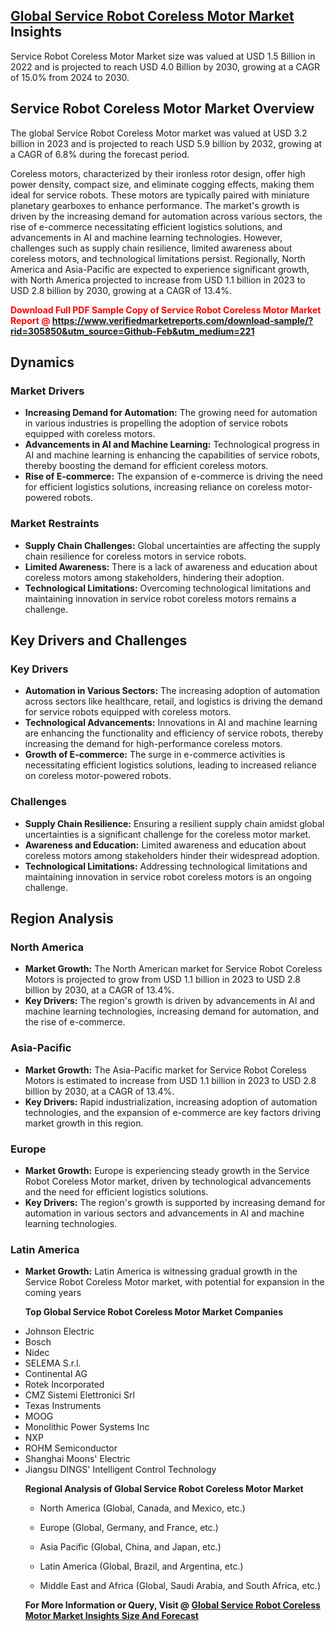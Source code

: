 <h2><a href="https://www.verifiedmarketreports.com/download-sample/?rid=305850&amp;utm_source=Github&amp;utm_medium=221" target="_blank">Global Service Robot Coreless Motor Market</a> Insights</h2><p>Service Robot Coreless Motor Market size was valued at USD 1.5 Billion in 2022 and is projected to reach USD 4.0 Billion by 2030, growing at a CAGR of 15.0% from 2024 to 2030.</p><p> <h2>Service Robot Coreless Motor Market Overview</h2> <p>The global Service Robot Coreless Motor market was valued at USD 3.2 billion in 2023 and is projected to reach USD 5.9 billion by 2032, growing at a CAGR of 6.8% during the forecast period. </p> <p>Coreless motors, characterized by their ironless rotor design, offer high power density, compact size, and eliminate cogging effects, making them ideal for service robots. These motors are typically paired with miniature planetary gearboxes to enhance performance. The market's growth is driven by the increasing demand for automation across various sectors, the rise of e-commerce necessitating efficient logistics solutions, and advancements in AI and machine learning technologies. However, challenges such as supply chain resilience, limited awareness about coreless motors, and technological limitations persist. Regionally, North America and Asia-Pacific are expected to experience significant growth, with North America projected to increase from USD 1.1 billion in 2023 to USD 2.8 billion by 2030, growing at a CAGR of 13.4%. </p> <p><strong><p><span class=""><span style="color: #ff0000;"><strong>Download Full PDF Sample Copy of Service Robot Coreless Motor Market Report</strong> @ </span><a href="https://www.verifiedmarketreports.com/download-sample/?rid=305850&amp;utm_source=Github-Feb&amp;utm_medium=221" target="_blank">https://www.verifiedmarketreports.com/download-sample/?rid=305850&amp;utm_source=Github-Feb&amp;utm_medium=221</a></span></p></strong></p> <h2>Dynamics</h2> <h3>Market Drivers</h3> <ul> <li><strong>Increasing Demand for Automation:</strong> The growing need for automation in various industries is propelling the adoption of service robots equipped with coreless motors. </li> <li><strong>Advancements in AI and Machine Learning:</strong> Technological progress in AI and machine learning is enhancing the capabilities of service robots, thereby boosting the demand for efficient coreless motors. </li> <li><strong>Rise of E-commerce:</strong> The expansion of e-commerce is driving the need for efficient logistics solutions, increasing reliance on coreless motor-powered robots. </li> </ul> <h3>Market Restraints</h3> <ul> <li><strong>Supply Chain Challenges:</strong> Global uncertainties are affecting the supply chain resilience for coreless motors in service robots. </li> <li><strong>Limited Awareness:</strong> There is a lack of awareness and education about coreless motors among stakeholders, hindering their adoption. </li> <li><strong>Technological Limitations:</strong> Overcoming technological limitations and maintaining innovation in service robot coreless motors remains a challenge. </li> </ul> <h2>Key Drivers and Challenges</h2> <h3>Key Drivers</h3> <ul> <li><strong>Automation in Various Sectors:</strong> The increasing adoption of automation across sectors like healthcare, retail, and logistics is driving the demand for service robots equipped with coreless motors. </li> <li><strong>Technological Advancements:</strong> Innovations in AI and machine learning are enhancing the functionality and efficiency of service robots, thereby increasing the demand for high-performance coreless motors. </li> <li><strong>Growth of E-commerce:</strong> The surge in e-commerce activities is necessitating efficient logistics solutions, leading to increased reliance on coreless motor-powered robots. </li> </ul> <h3>Challenges</h3> <ul> <li><strong>Supply Chain Resilience:</strong> Ensuring a resilient supply chain amidst global uncertainties is a significant challenge for the coreless motor market. </li> <li><strong>Awareness and Education:</strong> Limited awareness and education about coreless motors among stakeholders hinder their widespread adoption. </li> <li><strong>Technological Limitations:</strong> Addressing technological limitations and maintaining innovation in service robot coreless motors is an ongoing challenge. </li> </ul> <h2>Region Analysis</h2> <h3>North America</h3> <ul> <li><strong>Market Growth:</strong> The North American market for Service Robot Coreless Motors is projected to grow from USD 1.1 billion in 2023 to USD 2.8 billion by 2030, at a CAGR of 13.4%. </li> <li><strong>Key Drivers:</strong> The region's growth is driven by advancements in AI and machine learning technologies, increasing demand for automation, and the rise of e-commerce. </li> </ul> <h3>Asia-Pacific</h3> <ul> <li><strong>Market Growth:</strong> The Asia-Pacific market for Service Robot Coreless Motors is estimated to increase from USD 1.1 billion in 2023 to USD 2.8 billion by 2030, at a CAGR of 13.4%. </li> <li><strong>Key Drivers:</strong> Rapid industrialization, increasing adoption of automation technologies, and the expansion of e-commerce are key factors driving market growth in this region. </li> </ul> <h3>Europe</h3> <ul> <li><strong>Market Growth:</strong> Europe is experiencing steady growth in the Service Robot Coreless Motor market, driven by technological advancements and the need for efficient logistics solutions. </li> <li><strong>Key Drivers:</strong> The region's growth is supported by increasing demand for automation in various sectors and advancements in AI and machine learning technologies. </li> </ul> <h3>Latin America</h3> <ul> <li><strong>Market Growth:</strong> Latin America is witnessing gradual growth in the Service Robot Coreless Motor market, with potential for expansion in the coming years</p><p><strong>Top Global Service Robot Coreless Motor Market Companies</strong></p><div data-test-id=""><p><li>Johnson Electric</li><li> Bosch</li><li> Nidec</li><li> SELEMA S.r.l.</li><li> Continental AG</li><li> Rotek Incorporated</li><li> CMZ Sistemi Elettronici Srl</li><li> Texas Instruments</li><li> MOOG</li><li> Monolithic Power Systems Inc</li><li> NXP</li><li> ROHM Semiconductor</li><li> Shanghai Moons' Electric</li><li> Jiangsu DINGS' Intelligent Control Technology</li></p><div><strong>Regional Analysis of&nbsp;Global Service Robot Coreless Motor Market</strong></div><ul><li dir="ltr"><p dir="ltr">North America&nbsp;(Global, Canada, and Mexico, etc.)</p></li><li dir="ltr"><p dir="ltr">Europe (Global, Germany, and France, etc.)</p></li><li dir="ltr"><p dir="ltr">Asia Pacific&nbsp;(Global, China, and Japan, etc.)</p></li><li dir="ltr"><p dir="ltr">Latin America&nbsp;(Global, Brazil, and Argentina, etc.)</p></li><li dir="ltr">Middle East and Africa&nbsp;(Global, Saudi Arabia, and South Africa, etc.)</li></ul><p><strong>For More Information or Query, Visit @&nbsp;</strong><strong><a href="https://www.verifiedmarketreports.com/product/service-robot-coreless-motor-market/?utm_source=Github&amp;utm_medium=221" target="_blank">Global Service Robot Coreless Motor Market Insights Size And Forecast</a></strong></p></div>
